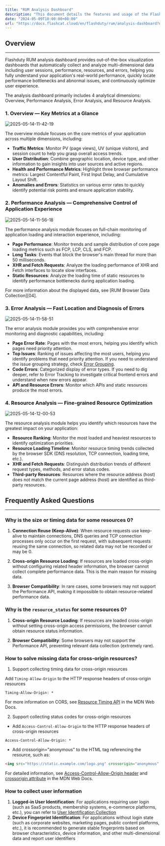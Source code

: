 ```yaml
---
title: "RUM Analysis Dashboard"
description: "This document details the features and usage of the Flashduty RUM analysis dashboard."
date: "2024-05-09T10:00:00+08:00"
url: "https://docs.flashcat.cloud/en/flashduty/rum/analysis-dashboard?nav=01JCQ7A4N4WRWNXW8EWEHXCMF5"
---
```


## Overview

---

Flashduty RUM analysis dashboard provides out-of-the-box visualization dashboards that automatically collect and analyze multi-dimensional data including user sessions, performance, resources, and errors, helping you fully understand your application's real-world performance, quickly locate performance bottlenecks and abnormal issues, and continuously optimize user experience.

The analysis dashboard primarily includes 4 analytical dimensions: Overview, Performance Analysis, Error Analysis, and Resource Analysis.

### 1. Overview — Key Metrics at a Glance

![2025-05-14-11-42-19](https://docs-cdn.flashcat.cloud/images/png/644c1920abde554209568685cda0ea78.png)

The overview module focuses on the core metrics of your application across multiple dimensions, including:

- **Traffic Metrics**: Monitor PV (page views), UV (unique visitors), and session count to help you grasp overall access trends.
- **User Distribution**: Combine geographic location, device type, and other information to gain insights into user sources and active regions.
- **Health and Performance Metrics**: Highlight three browser performance metrics: Largest Contentful Paint, First Input Delay, and Cumulative Layout Shift.
- **Anomalies and Errors**: Statistics on various error rates to quickly identify potential risk points and ensure application stability.

### 2. Performance Analysis — Comprehensive Control of Application Experience

![2025-05-14-11-56-18](https://docs-cdn.flashcat.cloud/images/png/4a996a5bf76addc6776ffb3865832a35.png)

The performance analysis module focuses on full-chain monitoring of application loading and interaction experience, including:

- **Page Performance**: Monitor trends and sample distribution of core page loading metrics such as FCP, LCP, CLS, and FCP.
- **Long Tasks**: Events that block the browser's main thread for more than 50 milliseconds.
- **XHR and Fetch Requests**: Analyze the loading performance of XHR and Fetch interfaces to locate slow interfaces.
- **Static Resources**: Analyze the loading time of static resources to identify performance bottlenecks during application loading.

For more information about the displayed data, see [RUM Browser Data Collection][04].

### 3. Error Analysis — Fast Location and Diagnosis of Errors

![2025-05-14-11-58-51](https://docs-cdn.flashcat.cloud/images/png/0f684c005cecff6e87d84aceb4ceb1ef.png)

The error analysis module provides you with comprehensive error monitoring and diagnostic capabilities, including:

- **Page Error Rate**: Pages with the most errors, helping you identify which pages need priority attention.
- **Top Issues**: Ranking of issues affecting the most users, helping you identify problems that need priority attention. If you need to understand the issue grouping strategy, check [Error Grouping](/flashduty/en/2.%20RUM/4.%20Error%20Tracking/5.%20Error%20Grouping.md).
- **Code Errors**: Categorized display of error types. If you need to dig deeper, refer to Error Tracking to investigate critical frontend errors and understand when new errors appear.
- **API and Resource Errors**: Monitor which APIs and static resources produce the most errors.

### 4. Resource Analysis — Fine-grained Resource Optimization

![2025-05-14-12-00-53](https://docs-cdn.flashcat.cloud/images/png/5b0bfbf8b4aec4418e26d0e158b8d80c.png)

The resource analysis module helps you identify which resources have the greatest impact on your application:

- **Resource Ranking**: Monitor the most loaded and heaviest resources to identify optimization priorities.
- **Resource Loading Timeline**: Monitor resource timing trends collected by the browser SDK (DNS resolution, TCP connection, loading time, etc.).
- **XHR and Fetch Requests**: Distinguish distribution trends of different request types, methods, and error status codes.
- **Third-party Resources**: Resources where the resource address (host) does not match the current page address (host) are identified as third-party resources.

## Frequently Asked Questions

---

### Why is the size or timing data for some resources 0?

1. **Connection Reuse (Keep-Alive)**: When resource requests use keep-alive to maintain connections, DNS queries and TCP connection processes only occur on the first request, with subsequent requests reusing the same connection, so related data may not be recorded or may be 0.

2. **Cross-origin Resource Loading**: If resources are loaded cross-origin without configuring related header information, the browser cannot collect complete performance data. This is the main reason for missing data.

3. **Browser Compatibility**: In rare cases, some browsers may not support the Performance API, making it impossible to obtain resource-related performance data.

### Why is the `resource_status` for some resources 0?

1. **Cross-origin Resource Loading**: If resources are loaded cross-origin without setting cross-origin access permissions, the browser cannot obtain resource status information.

2. **Browser Compatibility**: Some browsers may not support the Performance API, preventing relevant data collection (extremely rare).

### How to solve missing data for cross-origin resources?

1. Support collecting timing data for cross-origin resources

Add `Timing-Allow-Origin` to the HTTP response headers of cross-origin resources

```
Timing-Allow-Origin: *
```

For more information on CORS, see [Resource Timing API](https://developer.mozilla.org/en-US/docs/Web/API/Performance_API/Resource_timing#cross-origin_timing_information) in the MDN Web Docs.

2. Support collecting status codes for cross-origin resources

- Add `Access-Control-Allow-Origin` to the HTTP response headers of cross-origin resources

```
Access-Control-Allow-Origin: *
```

- Add crossorigin="anonymous" to the HTML tag referencing the resource, such as:

```html
<img src="https://static.example.com/logo.png" crossorigin="anonymous" />
```

For detailed information, see [Access-Control-Allow-Origin header](https://developer.mozilla.org/en-US/docs/Web/HTTP/Headers/Access-Control-Allow-Origin) and [crossorigin attribute](https://developer.mozilla.org/en-US/docs/Web/HTML/Attributes/crossorigin) in the MDN Web Docs.

### How to collect user information

1. **Logged-in User Identification**: For applications requiring user login (such as SaaS products, membership systems, e-commerce platforms, etc.), you can refer to [User Identification Collection](https://docs.flashcat.cloud/en/flashduty/rum/advanced-configuration?nav=01JCQ7A4N4WRWNXW8EWEHXCMF5#user-sessions)
2. **Device Fingerprint Identification**: For applications without login state (such as corporate websites, marketing pages, public content platforms, etc.), it is recommended to generate stable fingerprints based on browser characteristics, device information, and other multi-dimensional data and report user identifiers
